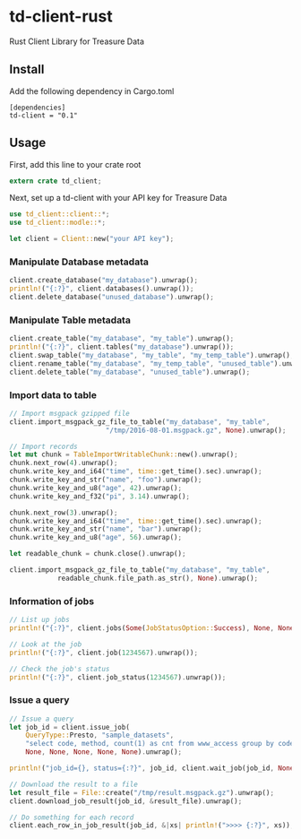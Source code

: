 # td-client-rust
Rust Client Library for Treasure Data

## Install

Add the following dependency in Cargo.toml

```
[dependencies]
td-client = "0.1"
```

## Usage


First, add this line to your crate root

```rust
extern crate td_client;
```

Next, set up a td-client with your API key for Treasure Data

```rust
use td_client::client::*;
use td_client::modle::*;

let client = Client::new("your API key");
```

### Manipulate Database metadata

```rust
client.create_database("my_database").unwrap();
println!("{:?}", client.databases().unwrap());
client.delete_database("unused_database").unwrap();
```

### Manipulate Table metadata

```rust
client.create_table("my_database", "my_table").unwrap();
println!("{:?}", client.tables("my_database").unwrap());
client.swap_table("my_database", "my_table", "my_temp_table").unwrap();
client.rename_table("my_database", "my_temp_table", "unused_table").unwrap();
client.delete_table("my_database", "unused_table").unwrap();
```

### Import data to table

```rust
// Import msgpack gzipped file
client.import_msgpack_gz_file_to_table("my_database", "my_table",
                        "/tmp/2016-08-01.msgpack.gz", None).unwrap();

// Import records
let mut chunk = TableImportWritableChunk::new().unwrap();
chunk.next_row(4).unwrap();
chunk.write_key_and_i64("time", time::get_time().sec).unwrap();
chunk.write_key_and_str("name", "foo").unwrap();
chunk.write_key_and_u8("age", 42).unwrap();
chunk.write_key_and_f32("pi", 3.14).unwrap();

chunk.next_row(3).unwrap();
chunk.write_key_and_i64("time", time::get_time().sec).unwrap();
chunk.write_key_and_str("name", "bar").unwrap();
chunk.write_key_and_u8("age", 56).unwrap();

let readable_chunk = chunk.close().unwrap();

client.import_msgpack_gz_file_to_table("my_database", "my_table", 
			readable_chunk.file_path.as_str(), None).unwrap();
```

### Information of jobs

```rust
// List up jobs
println!("{:?}", client.jobs(Some(JobStatusOption::Success), None, None).unwrap());

// Look at the job
println!("{:?}", client.job(1234567).unwrap());

// Check the job's status
println!("{:?}", client.job_status(1234567).unwrap());
```

### Issue a query

```rust
// Issue a query
let job_id = client.issue_job(
	QueryType::Presto, "sample_datasets",
	"select code, method, count(1) as cnt from www_access group by code, method",
	None, None, None, None, None).unwrap();

println!("job_id={}, status={:?}", job_id, client.wait_job(job_id, None).unwrap());

// Download the result to a file
let result_file = File::create("/tmp/result.msgpack.gz").unwrap();
client.download_job_result(job_id, &result_file).unwrap();

// Do something for each record
client.each_row_in_job_result(job_id, &|xs| println!(">>>> {:?}", xs));
```

